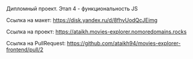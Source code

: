 Дипломный проект. Этап 4 - функциональность JS

Ссылка на макет: https://disk.yandex.ru/d/8fhyUodQcJEimg

Ссылка на проект: https://ataikh.movies-explorer.nomoredomains.rocks

Ссылка на PullRequest: https://github.com/ataikh94/movies-explorer-frontend/pull/2